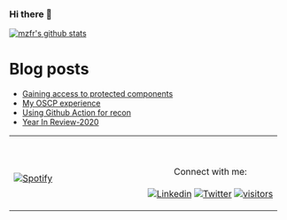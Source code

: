 ### Hi there 👋

[![mzfr's github stats](https://github-readme-stats.vercel.app/api?username=mzfr&include_all_commits=true&count_private=true&show_icons=true&line_height=20&theme=calm&custom_title=git%20status)](https://github.com/anuraghazra/github-readme-stats)

# Blog posts
<!-- BLOG-POST-LIST:START -->
- [Gaining access to protected components](https://blog.mzfr.me/posts/2021-06-24-unexported-component/)
- [My OSCP experience](https://blog.mzfr.me/posts/2021-04-24-oscp-experience/)
- [Using Github Action for recon](https://blog.mzfr.me/posts/2021-01-23-github-action-for-recon/)
- [Year In Review-2020](https://blog.mzfr.me/posts/2020-12-31-year-in-review-2020/)
<!-- BLOG-POST-LIST:END -->

<table width="100%"> 
  <tr>
  <td width="50%">
      
&nbsp; <br> [![Spotify](https://github-readme-r72rncpe5-mzfr.vercel.app/api/spotify)](https://open.spotify.com/user/kgq912vbbtv4iqa8rki0sg3yy)

  </td>
  <td width="50%">

<br><p align="center">Connect with me: <br><br>
  [![Linkedin](https://img.shields.io/badge/linked-in-369?style=flat-square&logo=linkedin&logoColor=white&color=blue)](https://www.linkedin.com/in/mzfr)
  [![Twitter](https://img.shields.io/twitter/url?color=blue&label=Twitter&logo=twitter&logoColor=white&style=flat-square&url=https%3A%2F%2Ftwitter.com%2F0xmzfr)](https://twitter.com/0xmzfr)
  [![visitors](https://komarev.com/ghpvc/?username=mzfr&logo=GitHub&label=profile%20views&color=336699&logoColor=white&style=flat-square)](https://github.com/mzfr)
</p>
  </td>
  </table>
